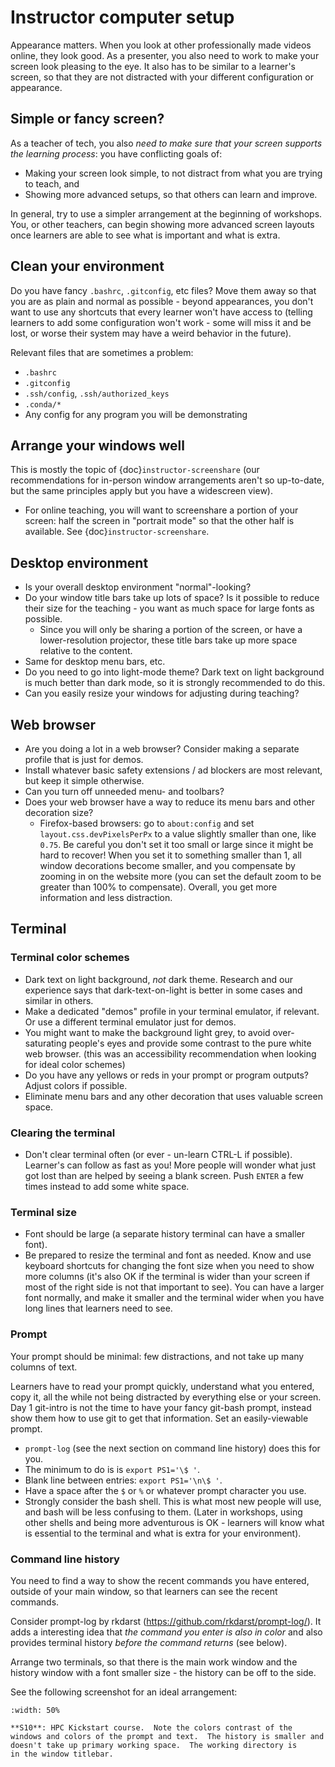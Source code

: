 # Instructor computer setup

Appearance matters.  When you look at other professionally made videos
online, they look good.  As a presenter, you also need to work to make
your screen look pleasing to the eye.  It also has to be similar to a
learner's screen, so that they are not distracted with your different
configuration or appearance.



## Simple or fancy screen?

As a teacher of tech, you also
*need to make sure that your screen supports the learning process*:
you have conflicting goals of:

* Making your screen look simple, to not distract from what you are
  trying to teach, and
* Showing more advanced setups, so that others can learn and improve.

In general, try to use a simpler arrangement at the beginning of
workshops.  You, or other teachers, can begin showing more advanced
screen layouts once learners are able to see what is important and
what is extra.



## Clean your environment

Do you have fancy ``.bashrc``, ``.gitconfig``, etc files?  Move them
away so that you are as plain and normal as possible - beyond
appearances, you don't want to use any shortcuts that every learner
won't have access to (telling learners to add some configuration won't
work - some will miss it and be lost, or worse their system may have a
weird behavior in the future).

Relevant files that are sometimes a problem:

* ``.bashrc``
* ``.gitconfig``
* ``.ssh/config``, ``.ssh/authorized_keys``
* ``.conda/*``
* Any config for any program you will be demonstrating



## Arrange your windows well

This is mostly the topic of {doc}`instructor-screenshare` (our
recommendations for in-person window arrangements aren't so
up-to-date, but the same principles apply but you have a widescreen
view).

- For online teaching, you will want to screenshare a portion of your
  screen: half the screen in "portrait mode" so that the other half is
  available.  See {doc}`instructor-screenshare`.



## Desktop environment

- Is your overall desktop environment "normal"-looking?
- Do your window title bars take up lots of space?  Is it possible to
  reduce their size for the teaching - you want as much space for
  large fonts as possible.
  - Since you will only be sharing a portion of the screen, or have a
    lower-resolution projector, these title bars take up more space
    relative to the content.
- Same for desktop menu bars, etc.
- Do you need to go into light-mode theme?  Dark text on light
  background is much better than dark mode, so it is strongly
  recommended to do this.
- Can you easily resize your windows for adjusting during teaching?



## Web browser

- Are you doing a lot in a web browser?  Consider making a separate
  profile that is just for demos.
- Install whatever basic safety extensions / ad blockers are most
  relevant, but keep it simple otherwise.
- Can you turn off unneeded menu- and toolbars?
- Does your web browser have a way to reduce its menu bars and other
  decoration size?
  - Firefox-based browsers: go to `about:config` and set
    `layout.css.devPixelsPerPx` to a value slightly smaller than one,
    like `0.75`.  Be careful you don't set it too small or large since
    it might be hard to recover!  When you set it to something smaller
    than 1, all window decorations become smaller, and you compensate
    by zooming in on the website more (you can set the default zoom to
    be greater than 100% to compensate).  Overall, you get more
    information and less distraction.



## Terminal

### Terminal color schemes

- Dark text on light background, *not* dark theme.  Research and our
  experience says that dark-text-on-light is better in some cases and
  similar in others.
- Make a dedicated "demos" profile in your terminal emulator, if
  relevant.  Or use a different terminal emulator just for demos.
- You might want to make the background light grey, to avoid
  over-saturating people's eyes and provide some contrast to the pure
  white web browser.  (this was an accessibility recommendation when
  looking for ideal color schemes)
- Do you have any yellows or reds in your prompt or program outputs?
  Adjust colors if possible.
- Eliminate menu bars and any other decoration that uses valuable
  screen space.

### Clearing the terminal

- Don't clear terminal often (or ever - un-learn CTRL-L if possible).
  Learner's can follow as fast as you!  More people will wonder what
  just got lost than are helped by seeing a blank screen.  Push
  ``ENTER`` a few times instead to add some white space.


### Terminal size

- Font should be large (a separate history terminal can have a smaller
  font).
- Be prepared to resize the terminal and font as needed.  Know and use
  keyboard shortcuts for changing the font size when you need to show
  more columns (it's also OK if the terminal is wider than your screen
  if most of the right side is not that important to see).  You can
  have a larger font normally, and make it smaller and the terminal
  wider when you have long lines that learners need to see.


### Prompt

Your prompt should be minimal: few distractions, and not take up many
columns of text.

Learners have to read your prompt quickly, understand what you
entered, copy it, all the while not being distracted by everything
else or your screen.  Day 1 git-intro is not the time to have your
fancy git-bash prompt, instead show them how to use git to get that
information.  Set an easily-viewable prompt.

- `prompt-log` (see the next section on command line history) does
  this for you.
- The minimum to do is is `export PS1='\$ '`.
- Blank line between entries: `export PS1='\n\$ '`.
- Have a space after the `$` or `%` or whatever prompt character you
  use.
- Strongly consider the bash shell.  This is what most new people will
  use, and bash will be less confusing to them.  (Later in workshops,
  using other shells and being more adventurous is OK - learners will
  know what is essential to the terminal and what is extra for your
  environment).


### Command line history

You need to find a way to show the recent commands you have entered,
outside of your main window, so that learners can see the recent
commands.

Consider prompt-log by rkdarst
(<https://github.com/rkdarst/prompt-log/>).  It adds a interesting idea
that *the command you enter is also in color* and also provides
terminal history *before the command returns* (see below).

Arrange two terminals, so that there is the main work window and the
history window with a font smaller size - the history can be off to
the side.

See the following screenshot for an ideal arrangement:

```{figure} img/screenshare/s10-kickstart-prompt-log.png
:width: 50%

**S10**: HPC Kickstart course.  Note the colors contrast of the
windows and colors of the prompt and text.  The history is smaller and
doesn't take up primary working space.  The working directory is
in the window titlebar.
```
